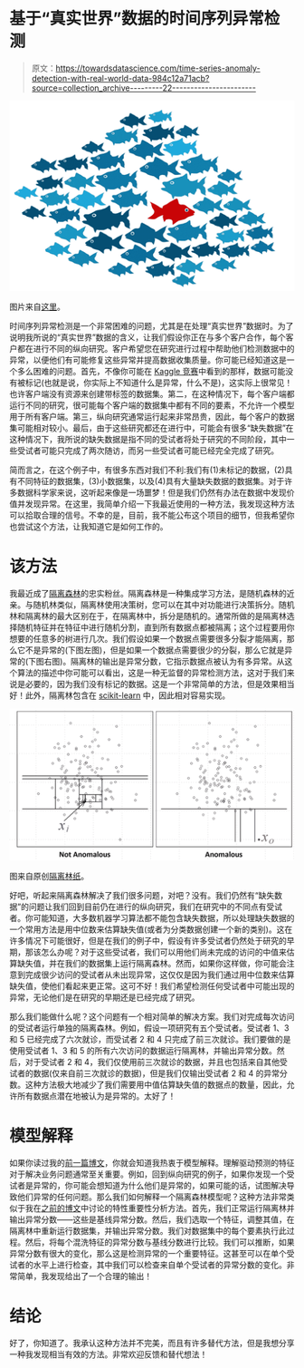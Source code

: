 # 基于“真实世界”数据的时间序列异常检测

> 原文：<https://towardsdatascience.com/time-series-anomaly-detection-with-real-world-data-984c12a71acb?source=collection_archive---------22----------------------->

![](img/9acf768ca02b95ddfa2292bff44d3965.png)

图片来自[这里](https://www.tatvic.com/blog/detecting-real-time-anomalies-using-r-google-analytics-360-data/)。

时间序列异常检测是一个非常困难的问题，尤其是在处理“真实世界”数据时。为了说明我所说的“真实世界”数据的含义，让我们假设你正在与多个客户合作，每个客户都在进行不同的纵向研究。客户希望您在研究进行过程中帮助他们检测数据中的异常，以便他们有可能修复这些异常并提高数据收集质量。你可能已经知道这是一个多么困难的问题。首先，不像你可能在 [Kaggle 竞赛](https://www.kaggle.com/mlg-ulb/creditcardfraud)中看到的那样，数据可能没有被标记(也就是说，你实际上不知道什么是异常，什么不是)，这实际上很常见！也许客户端没有资源来创建带标签的数据集。第二，在这种情况下，每个客户端都运行不同的研究，很可能每个客户端的数据集中都有不同的要素，不允许一个模型用于所有客户端。第三，纵向研究通常运行起来非常昂贵，因此，每个客户的数据集可能相对较小。最后，由于这些研究都还在进行中，可能会有很多“缺失数据”在这种情况下，我所说的缺失数据是指不同的受试者将处于研究的不同阶段，其中一些受试者可能只完成了两次随访，而另一些受试者可能已经完全完成了研究。

简而言之，在这个例子中，有很多东西对我们不利:我们有(1)未标记的数据，(2)具有不同特征的数据集，(3)小数据集，以及(4)具有大量缺失数据的数据集。对于许多数据科学家来说，这听起来像是一场噩梦！但是我们仍然有办法在数据中发现价值并发现异常。在这里，我简单介绍一下我最近使用的一种方法，我发现这种方法可以拾取合理的信号。不幸的是，目前，我不能公布这个项目的细节，但我希望你也尝试这个方法，让我知道它是如何工作的。

# 该方法

我最近成了[隔离森林](https://ieeexplore.ieee.org/stamp/stamp.jsp?arnumber=4781136)的忠实粉丝。隔离森林是一种集成学习方法，是随机森林的近亲。与随机林类似，隔离林使用决策树，您可以在其中对功能进行决策拆分。随机林和隔离林的最大区别在于，在隔离林中，拆分是随机的。通常所做的是隔离林选择随机特征并在特征中进行随机分割，直到所有数据点都被隔离；这个过程要用你想要的任意多的树进行几次。我们假设如果一个数据点需要很多分裂才能隔离，那么它不是异常的(下图左图)，但是如果一个数据点需要很少的分裂，那么它就是异常的(下图右图)。隔离林的输出是异常分数，它指示数据点被认为有多异常。从这个算法的描述中你可能可以看出，这是一种无监督的异常检测方法，这对于我们来说是必要的，因为我们没有标记的数据。这是一个非常简单的方法，但是效果相当好！此外，隔离林包含在 [scikit-learn](https://scikit-learn.org/stable/modules/generated/sklearn.ensemble.IsolationForest.html) 中，因此相对容易实现。

![](img/05f01501ac5d09cc44e21ecdd6dd6191.png)

图来自原创[隔离林纸](https://ieeexplore.ieee.org/stamp/stamp.jsp?arnumber=4781136)。

好吧，听起来隔离森林解决了我们很多问题，对吧？没有。我们仍然有“缺失数据”的问题让我们回到目前仍在进行的纵向研究，我们在研究中的不同点有受试者。你可能知道，大多数机器学习算法都不能包含缺失数据，所以处理缺失数据的一个常用方法是用中位数来估算缺失值(或者为分类数据创建一个新的类别)。这在许多情况下可能很好，但是在我们的例子中，假设有许多受试者仍然处于研究的早期，那该怎么办呢？对于这些受试者，我们可以用他们尚未完成的访问的中值来估算缺失值，并在我们的数据集上运行隔离森林。然而，如果你这样做，你可能会注意到完成很少访问的受试者从未出现异常，这仅仅是因为我们通过用中位数来估算缺失值，使他们看起来更正常。这可不好！我们希望检测任何受试者中可能出现的异常，无论他们是在研究的早期还是已经完成了研究。

那么我们能做什么呢？这个问题有一个相对简单的解决方案。我们对完成每次访问的受试者运行单独的隔离森林。例如，假设一项研究有五个受试者。受试者 1、3 和 5 已经完成了六次就诊，而受试者 2 和 4 只完成了前三次就诊。我们要做的是使用受试者 1、3 和 5 的所有六次访问的数据运行隔离林，并输出异常分数。然后，对于受试者 2 和 4，我们仅使用前三次就诊的数据，并且也包括来自其他受试者的数据(仅来自前三次就诊的数据)，但是我们仅输出受试者 2 和 4 的异常分数。这种方法极大地减少了我们需要用中值估算缺失值的数据点的数量，因此，允许所有数据点潜在地被认为是异常的。太好了！

# 模型解释

如果你读过我的[前一篇博文](/machine-learning-algorithms-are-not-black-boxes-541ddaf760c3)，你就会知道我热衷于模型解释。理解驱动预测的特征对于解决业务问题通常至关重要。例如，回到纵向研究的例子，如果你发现一个受试者是异常的，你可能会想知道为什么他们是异常的，如果可能的话，试图解决导致他们异常的任何问题。那么我们如何解释一个隔离森林模型呢？这种方法非常类似于我在[之前的博文](/machine-learning-algorithms-are-not-black-boxes-541ddaf760c3)中讨论的特性重要性分析方法。首先，我们正常运行隔离林并输出异常分数——这些是基线异常分数。然后，我们选取一个特征，调整其值，在隔离林中重新运行数据集，并输出异常分数。我们对数据集中的每个要素执行此过程。然后，将每个混洗特征的异常分数与基线分数进行比较。我们可以推断，如果异常分数有很大的变化，那么这是检测异常的一个重要特征。这甚至可以在单个受试者的水平上进行检查，其中我们可以检查来自单个受试者的异常分数的变化。非常简单，我发现给出了一个合理的输出！

# 结论

好了，你知道了。我承认这种方法并不完美，而且有许多替代方法，但是我想分享一种我发现相当有效的方法。非常欢迎反馈和替代想法！